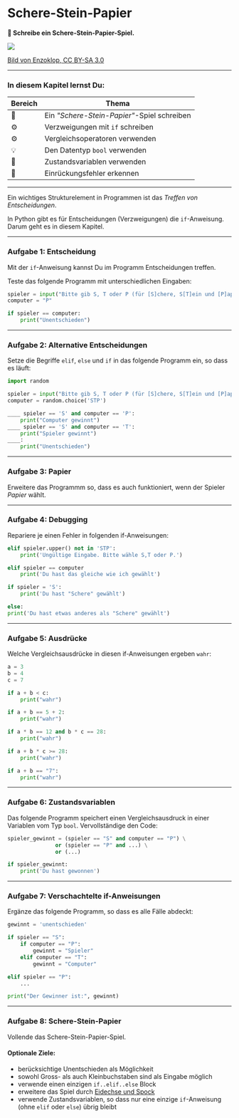 
# Schere-Stein-Papier

**🎯 Schreibe ein Schere-Stein-Papier-Spiel.**

![](../images/Rock-paper-scissors_de.svg)

[Bild von Enzoklop, CC BY-SA 3.0](https://commons.wikimedia.org/w/index.php?curid=27958795)

----

### In diesem Kapitel lernst Du:

| Bereich | Thema |
|---------|-------|
| 💼 | Ein *"Schere-Stein-Papier"*-Spiel schreiben |
| ⚙ | Verzweigungen mit `if` schreiben |
| ⚙ | Vergleichsoperatoren verwenden |
| 💡 | Den Datentyp `bool` verwenden |
| 🔀 | Zustandsvariablen verwenden |
| 🐞 | Einrückungsfehler erkennen |

----

Ein wichtiges Strukturelement in Programmen ist das *Treffen von Entscheidungen*.

In Python gibt es für Entscheidungen (Verzweigungen) die `if`-Anweisung. Darum geht es in diesem Kapitel.

----

### Aufgabe 1: Entscheidung

Mit der `if`-Anweisung kannst Du im Programm Entscheidungen treffen.

Teste das folgende Programm mit unterschiedlichen Eingaben:

```python
spieler = input("Bitte gib S, T oder P (für [S]chere, S[T]ein und [P]apier ein ")
computer = "P"

if spieler == computer:
    print("Unentschieden")
```

----

### Aufgabe 2: Alternative Entscheidungen

Setze die Begriffe `elif`, `else` und `if` in das folgende Programm ein, so dass es läuft:

```python
import random

spieler = input("Bitte gib S, T oder P (für [S]chere, S[T]ein und [P]apier ein ")
computer = random.choice('STP')

____ spieler == 'S' and computer == 'P':
    print("Computer gewinnt")
____ spieler == 'S' and computer == 'T':
    print("Spieler gewinnt")
____:
    print("Unentschieden")
```

----

### Aufgabe 3: Papier

Erweitere das Programmm so, dass es auch funktioniert, wenn der Spieler *Papier* wählt.

----

### Aufgabe 4: Debugging

Repariere je einen Fehler in folgenden if-Anweisungen:

```python
elif spieler.upper() not in 'STP':
    print('Ungültige Eingabe. Bitte wähle S,T oder P.')

elif spieler == computer
    print('Du hast das gleiche wie ich gewählt')

if spieler = 'S':
    print('Du hast "Schere" gewählt')

else:
print('Du hast etwas anderes als "Schere" gewählt')
```

----

### Aufgabe 5: Ausdrücke

Welche Vergleichsausdrücke in diesen if-Anweisungen ergeben `wahr`:

```python
a = 3
b = 4
c = 7

if a + b < c:
    print("wahr")

if a + b == 5 + 2:
    print("wahr")

if a * b == 12 and b * c == 28:
    print("wahr")

if a + b * c >= 28:
    print("wahr")

if a + b == "7":
    print("wahr")
```

----

### Aufgabe 6: Zustandsvariablen

Das folgende Programm speichert einen Vergleichsausdruck in einer Variablen vom Typ `bool`.
Vervollständige den Code:

```python
spieler_gewinnt = (spieler == "S" and computer == "P") \
               or (spieler == "P" and ...) \
               or (...)

if spieler_gewinnt:
    print('Du hast gewonnen')
```

----

### Aufgabe 7: Verschachtelte if-Anweisungen

Ergänze das folgende Programm, so dass es alle Fälle abdeckt:

```python
gewinnt = 'unentschieden'

if spieler == "S":
    if computer == "P":
        gewinnt = "Spieler"
    elif computer == "T":
        gewinnt = "Computer"

elif spieler == "P":
    ...

print("Der Gewinner ist:", gewinnt)
```

----

### Aufgabe 8: Schere-Stein-Papier

Vollende das Schere-Stein-Papier-Spiel.

#### Optionale Ziele:

* berücksichtige Unentschieden als Möglichkeit
* sowohl Gross- als auch Kleinbuchstaben sind als Eingabe möglich
* verwende einen einzigen `if..elif..else` Block
* erweitere das Spiel durch [Eidechse und Spock](https://en.wikipedia.org/wiki/Rock_paper_scissors#Additional_weapons)
* verwende Zustandsvariablen, so dass nur eine einzige `if`-Anweisung (ohne `elif` oder `else`) übrig bleibt
